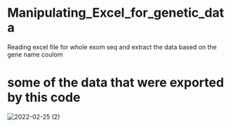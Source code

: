 # Manipulating_Excel_for_genetic_data

Reading excel file for whole exom seq and extract the data based on the gene name coulom

# some of the data that were exported by this code
![2022-02-25 (2)](https://user-images.githubusercontent.com/56077943/155776170-576e9cda-4e10-42ee-94e9-c2578e5749b0.png)
